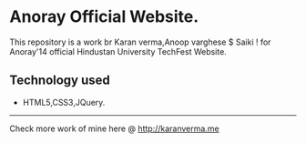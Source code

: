 Anoray Official Website.
=============

This repository is a work br Karan verma,Anoop varghese $ Saiki ! for Anoray'14 official Hindustan University TechFest Website.

Technology used
-------
* HTML5,CSS3,JQuery.
-------
Check more work of mine here @ http://karanverma.me